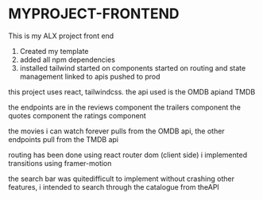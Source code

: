 # MYPROJECT-FRONTEND
This is my ALX project front end
1. Created my template
2. added all npm dependencies
3. installed tailwind
started on components 
started on routing and state management
linked to apis
pushed to prod


this project uses react, tailwindcss.
the api used is the OMDB apiand TMDB


the endpoints are in the reviews component
the trailers component 
the quotes component
the ratings component 

the movies i can watch forever pulls from the OMDB api, the other endpoints pull from the TMDB api


routing has been done using react router dom (client side)
i implemented transitions using framer-motion

the search bar was quitedifficult to implement without crashing other features, i intended to search through the catalogue from theAPI
